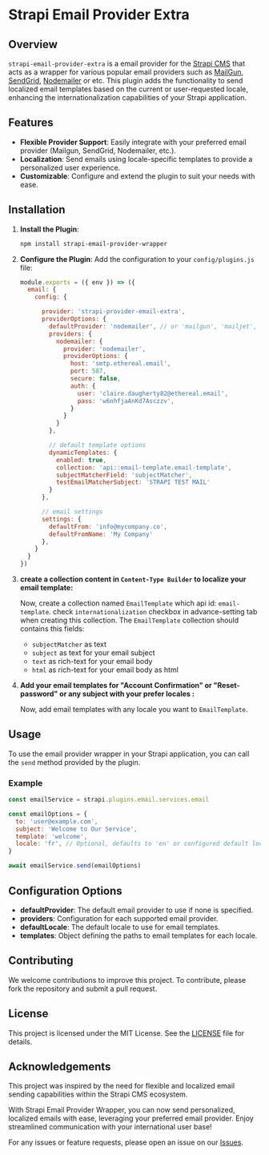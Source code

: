 # Strapi Email Provider Extra

## Overview

`strapi-email-provider-extra`  is a email provider for the [Strapi CMS](https://github.com/strapi/strapi) that acts as a wrapper for various popular email providers such as [MailGun](https://market.strapi.io/providers/@strapi-provider-email-mailgun), [SendGrid](https://market.strapi.io/providers/@strapi-provider-email-sendgrid), [Nodemailer](https://market.strapi.io/providers/@strapi-provider-email-nodemailer) or etc. This plugin adds the functionality to send localized email templates based on the current or user-requested locale, enhancing the internationalization capabilities of your Strapi application.

## Features

- **Flexible Provider Support**: Easily integrate with your preferred email provider (Mailgun, SendGrid, Nodemailer, etc.).
- **Localization**: Send emails using locale-specific templates to provide a personalized user experience.
- **Customizable**: Configure and extend the plugin to suit your needs with ease.

## Installation

1. **Install the Plugin**:
   ```bash
   npm install strapi-email-provider-wrapper
   ```

2. **Configure the Plugin**:
   Add the configuration to your `config/plugins.js` file:
    ```javascript
    module.exports = ({ env }) => ({
      email: {
        config: {

          provider: 'strapi-provider-email-extra',
          providerOptions: {
            defaultProvider: 'nodemailer', // or 'mailgun', 'mailjet', etc.
            providers: {
              nodemailer: {
                provider: 'nodemailer',
                providerOptions: {
                  host: 'smtp.ethereal.email',
                  port: 587,
                  secure: false,
                  auth: {
                    user: 'claire.daugherty82@ethereal.email',
                    pass: 'w6nhfjaAnKd7Asczzv',
                  }
                }
              }
            },

            // default template options
            dynamicTemplates: {
              enabled: true,
              collection: 'api::email-template.email-template',
              subjectMatcherField: 'subjectMatcher',
              testEmailMatcherSubject: 'STRAPI TEST MAIL'
            }
          },

          // email settings
          settings: {
            defaultFrom: 'info@mycompany.co',
            defaultFromName: 'My Company'
          },
        }
      }
    })
    ```
3. **create a collection content in `Content-Type Builder` to localize your email template:**

    Now, create a collection named `EmailTemplate` which api id: `email-template`. check `internationalization` checkbox in advance-setting tab when creating this collection.
    The `EmailTemplate` collection should contains this fields:
      - `subjectMatcher` as text
      - `subject` as text for your email subject
      - `text` as rich-text for your email body
      - `html` as rich-text for your email body as html

4. **Add your email templates for "Account Confirmation" or "Reset-password" or any subject with your prefer locales :**

    Now, add email templates with any locale you want to `EmailTemplate`.

## Usage

To use the email provider wrapper in your Strapi application, you can call the `send` method provided by the plugin.

### Example

```javascript
const emailService = strapi.plugins.email.services.email

const emailOptions = {
  to: 'user@example.com',
  subject: 'Welcome to Our Service',
  template: 'welcome',
  locale: 'fr', // Optional, defaults to 'en' or configured default locale
}

await emailService.send(emailOptions)
```

## Configuration Options

- **defaultProvider**: The default email provider to use if none is specified.
- **providers**: Configuration for each supported email provider.
- **defaultLocale**: The default locale to use for email templates.
- **templates**: Object defining the paths to email templates for each locale.

## Contributing

We welcome contributions to improve this project. To contribute, please fork the repository and submit a pull request.

## License

This project is licensed under the MIT License. See the [LICENSE](LICENSE) file for details.

## Acknowledgements

This project was inspired by the need for flexible and localized email sending capabilities within the Strapi CMS ecosystem.

With Strapi Email Provider Wrapper, you can now send personalized, localized emails with ease, leveraging your preferred email provider. Enjoy streamlined communication with your international user base!

For any issues or feature requests, please open an issue on our [Issues](https://github.com/yourusername/strapi-email-provider-wrapper/issues).
